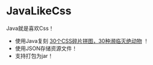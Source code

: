 # JavaLikeCss

Java就是喜欢Css！<br>
* 使用Java复刻 [30个CSS碎片拼图，30种濒临灭绝动物](https://www.webhek.com/misc-res/species-in-pieces/#) ！
* 使用JSON存储资源文件！
* 支持打包为jar！
